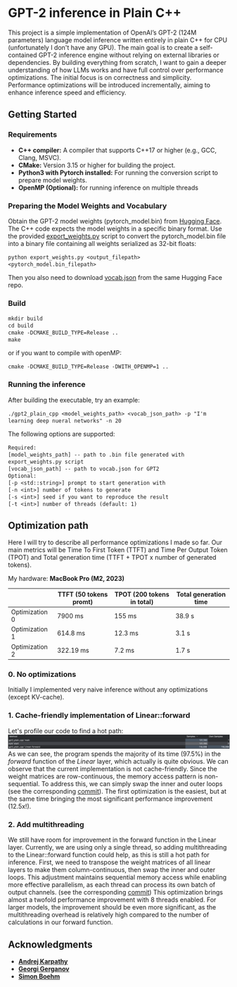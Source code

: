 # GPT-2 inference in Plain C++
This project is a simple implementation of
OpenAI’s GPT-2 (124M parameters) language model inference written entirely 
in plain C++ for CPU (unfortunately I don't have any GPU). The main goal is to create a 
self-contained GPT-2 inference engine without 
relying on external libraries or dependencies. 
By building everything from scratch, I want to gain a 
deeper understanding of how LLMs works and have 
full control over performance optimizations. The initial focus is on correctness 
and simplicity. Performance optimizations will be 
introduced incrementally, aiming to enhance 
inference speed and efficiency.

## Getting Started

### Requirements

- **C++ compiler:** A compiler that supports C++17 or higher (e.g., GCC, Clang, MSVC).
- **CMake:** Version 3.15 or higher for building the project.
- **Python3 with Pytorch installed:** For running the conversion script to prepare model weights.
- **OpenMP (Optional):** for running inference on multiple threads

### Preparing the Model Weights and Vocabulary

Obtain the GPT-2 model weights (pytorch_model.bin) from [Hugging Face](https://huggingface.co/openai-community/gpt2/tree/main).
The C++ code expects the model weights in a specific binary
format. Use the provided [export_weights.py](export_weights.py) script
to convert the pytorch_model.bin file into a binary file containing all weights serialized as 32-bit floats:
```console
python export_weights.py <output_filepath> <pytorch_model.bin_filepath>
``` 

Then you also need to download [vocab.json](https://huggingface.co/openai-community/gpt2/blob/main/vocab.json)
from the same Hugging Face repo.

### Build

```console
mkdir build
cd build
cmake -DCMAKE_BUILD_TYPE=Release ..
make
``` 
or if you want to compile with openMP:
```console
cmake -DCMAKE_BUILD_TYPE=Release -DWITH_OPENMP=1 ..
``` 

### Running the inference

After building the executable, try an example:
```console
./gpt2_plain_cpp <model_weights_path> <vocab_json_path> -p "I'm learning deep nueral networks" -n 20
```

The following options are supported:
```
Required:
[model_weights_path] -- path to .bin file generated with export_weights.py script
[vocab_json_path] -- path to vocab.json for GPT2
Optional:
[-p <std::string>] prompt to start generation with
[-n <int>] number of tokens to generate
[-s <int>] seed if you want to reproduce the result
[-t <int>] number of threads (default: 1)
```

## Optimization path

Here I will try to describe all performance optimizations 
I made so far. Our main metrics will be Time To First Token (TTFT) and
Time Per Output Token (TPOT) and Total generation time (TTFT + TPOT x number of generated tokens).

My hardware: **MacBook Pro (M2, 2023)** 

|                | TTFT (50 tokens promt) | TPOT (200 tokens in total) | Total generation time |
|----------------|------------------------|----------------------------|-----------------------|
| Optimization 0 | 7900 ms                | 155 ms                     | 38.9 s                |
| Optimization 1 | 614.8 ms               | 12.3 ms                    | 3.1 s                 |
| Optimization 2 | 322.19 ms              | 7.2 ms                     | 1.7 s                 |

### 0. No optimizations

Initially I implemented very naive inference without any optimizations (except KV-cache).


### 1. Cache-friendly implementation of Linear::forward
Let's profile our code to find a hot path:
![Profiler screenshot](screenshots/profiler0.png)
As we can see, the program spends the majority of its time (97.5%) in the *forward* function of the *Linear* layer, 
which actually is quite obvious. We can observe that the current implementation
is not cache-friendly. Since the weight matrices are row-continuous, the memory access pattern is non-sequential.
To address this, we can simply swap the inner and outer loops (see the
corresponding [commit](https://github.com/SomovMike/gpt2_plain_cpp/commit/f355a7e33eddce5deff16828b94f94c2bb303329)).
The first optimization is the easiest,
but at the same time bringing the most significant performance improvement (12.5x!).

### 2. Add multithreading

We still have room for improvement in the forward function in the Linear layer.
Currently, we are using only a single thread, so adding multithreading
to the Linear::forward function could help, as this is still
a hot path for inference. First, we need to transpose the
weight matrices of all linear layers to make them
column-continuous, then swap the inner and outer loops.
This adjustment maintains sequential memory access while enabling
more effective parallelism, as each thread can process
its own batch of output channels. (see the
corresponding [commit](https://github.com/SomovMike/gpt2_plain_cpp/commit/9e5b65df9b91c7492b205447adf5105a410eceee)) This optimization brings almost
a twofold performance improvement with 8 threads enabled.
For larger models, the improvement should be even more
significant, as the multithreading overhead is relatively
high compared to the number of calculations in our
forward function.



## Acknowledgments

- **[Andrej Karpathy](https://github.com/karpathy)**
- **[Georgi Gerganov](https://github.com/ggerganov)** 
- **[Simon Boehm](https://siboehm.com/)**


